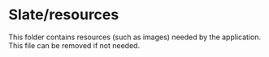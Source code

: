 # Slate/resources

This folder contains resources (such as images) needed by the application. This file can
be removed if not needed.
